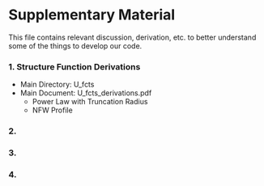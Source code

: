 # Supplementary Material
This file contains relevant discussion, derivation, etc. to better understand some of the things to develop our code. 

### 1. Structure Function Derivations
* Main Directory: U_fcts
* Main Document: U_fcts_derivations.pdf
    - Power Law with Truncation Radius 
    - NFW Profile
### 2. 
### 3. 
### 4. 


